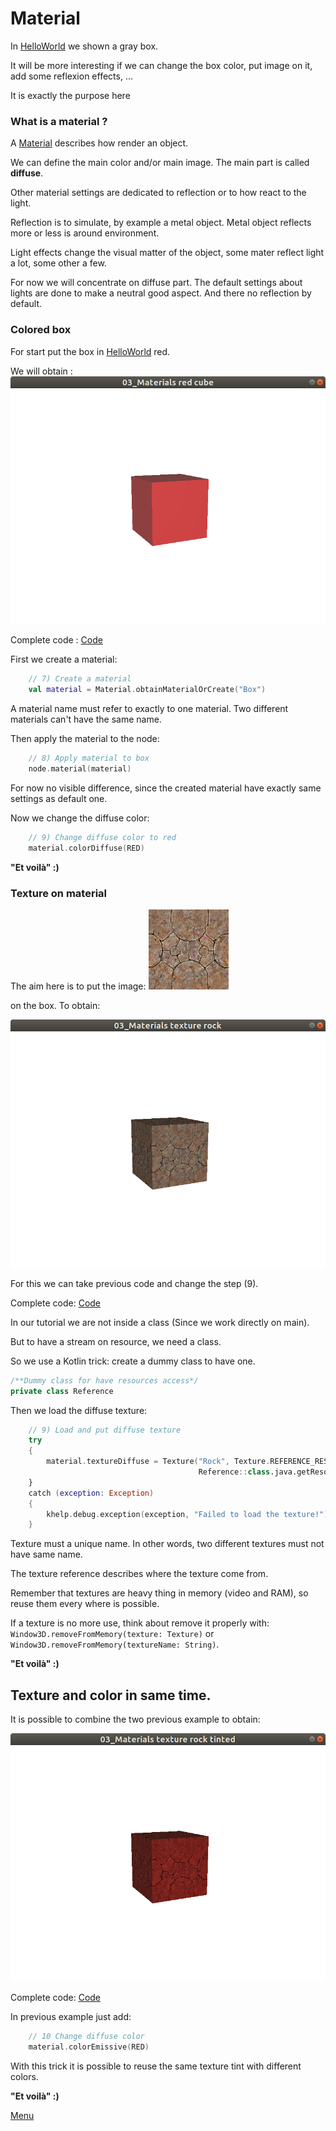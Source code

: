# Material

In [HelloWorld](../HelloWorld/HelloWorld.md) we shown a gray box. 

It will be more interesting if we can change the box color, put image on it, add some reflexion effects, ...

It is exactly the purpose here

### What is a material ? 

A [Material](../../src/khelp/k3d/render/Material.kt) describes how render an object.

We can define the main color and/or main image.  The main part is called **diffuse**.

Other material settings are dedicated to reflection or to how react to the light.

Reflection is to simulate, by example a metal object. Metal object reflects more or less is around environment.

Light effects change the visual matter of the object, some mater reflect light a lot, some other a few.

For now we will concentrate on diffuse part. 
The default settings about lights are done to make a neutral good aspect.
And there no reflection by default.

### Colored box

For start put the box in [HelloWorld](../HelloWorld/HelloWorld.md) red.

We will obtain : ![Red cube](Materials_red_cube.png)

Complete code : [Code](../../samples/khelp/samples/k3d/ColoredBox.kt)

First we create a material:

````Kotlin
    // 7) Create a material
    val material = Material.obtainMaterialOrCreate("Box")
````

A material name must refer to exactly to one material. Two different materials can't have the same name.

Then apply the material to the node:

````Kotlin
    // 8) Apply material to box
    node.material(material)
````

For now no visible difference, since the created material have exactly same settings as default one.

Now we change the diffuse color:

````Kotlin
    // 9) Change diffuse color to red
    material.colorDiffuse(RED)
```` 

**"Et voilà" :)**

### Texture on material

The aim here is to put the image: ![Texture rock](TextureRock.png) 

on the box. To obtain:

![Cube with rock texture](Materials_texture_rock.png) 

For this we can take previous code and change the step (9).

Complete code: [Code](../../samples/khelp/samples/k3d/TexturedBox.kt)

In our tutorial we are not inside a class (Since we work directly on main).

But to have a stream on resource, we need a class. 

So we use a Kotlin trick: create a dummy class to have one.

````Kotlin
/**Dummy class for have resources access*/
private class Reference
````

Then we load the diffuse texture:

````Kotlin
    // 9) Load and put diffuse texture
    try
    {
        material.textureDiffuse = Texture("Rock", Texture.REFERENCE_RESOURCES,
                                          Reference::class.java.getResourceAsStream("TextureRock.png"))
    }
    catch (exception: Exception)
    {
        khelp.debug.exception(exception, "Failed to load the texture!")
    }
````

Texture must a unique name. In other words, two different textures must not have same name.

The texture reference describes where the texture come from.

Remember that textures are heavy thing in memory (video and RAM), so reuse them every where is possible.

If a texture is no more use, think about remove it properly with: `Window3D.removeFromMemory(texture: Texture)` or `Window3D.removeFromMemory(textureName: String)`.

**"Et voilà" :)**

## Texture and color in same time.

It is possible to combine the two previous example to obtain:

![Red rock cube](Materials_texture_tinted.png)

Complete code: [Code](../../samples/khelp/samples/k3d/RedRockBox.kt)

In previous example just add:

````Kotlin
    // 10 Change diffuse color
    material.colorEmissive(RED)
````

With this trick it is possible to reuse the same texture tint with different colors.

**"Et voilà" :)**

[Menu](../Menu.md)
